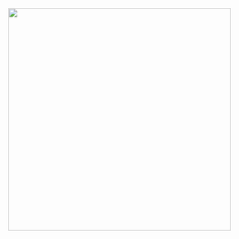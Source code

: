 <div id="header" align="center">
<a href="https://www.youtube.com/watch?v=1-m1PSLzN6c">
<img src="https://files.catbox.moe/yc5ifw.png" width='450' height='450'>
</a>

<div id="header" align="center">
